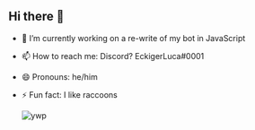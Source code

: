 ## Hi there 👋

- 🔭 I’m currently working on a re-write of my bot in JavaScript
- 📫 How to reach me: Discord? EckigerLuca#0001
- 😄 Pronouns: he/him
- ⚡ Fun fact: I like raccoons

  ![ywp](https://user-images.githubusercontent.com/63116530/132997383-8106cfb5-4071-45f3-bde6-c42b4a3d35bf.gif)

